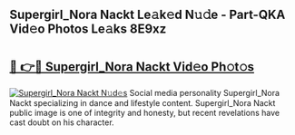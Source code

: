 ## Supergirl_Nora Nackt Le𝚊k𝚎d N𝚞𝚍e - Part-QKA Vid𝚎o Photos Le𝚊ks 8E9xz

# <h2><a href="http://fb5icl.evod.top/?m=Supergirl_Nora+Nackt">🔗 👉🔴 Supergirl_Nora Nackt Vid𝚎o Ph𝚘t𝚘s</a></h2>

[![Supergirl_Nora Nackt N𝚞d𝚎s](https://i.imgur.com/8V9OHl7.gif)](http://fb5icl.evod.top/?m=Supergirl_Nora+Nackt)
Social media personality Supergirl_Nora Nackt specializing in dance and lifestyle content. Supergirl_Nora Nackt public image is one of integrity and honesty, but recent revelations have cast doubt on his character. 
